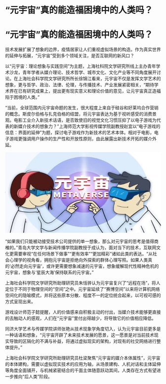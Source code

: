 # “元宇宙”真的能造福困境中的人类吗？


# “元宇宙”真的能造福困境中的人类吗？

技术发展扩展了想象的边界，疫情居家让人们重视虚拟场景的构造。作为真实世界的延伸与拓展，“元宇宙”受到多个领域关注，是否互联网的新风口？

以“元宇宙：理论想象与实践空间”为主题，上海社科院文学研究所线上主办青年学术沙龙，青年学者从媒介理论、技术哲学、城市文化、文化产业等不同角度展开讨论。在上海社会科学院文学研究所所长徐锦江看来，元宇宙不仅是发挥文学艺术的想象，更与哲学、政治、法律、伦理，与传播技术、产业发展紧密相关，“期待学术界在已有研究成果上，提出更有现实意义和理论价值的意见，让元宇宙真正造福陷于困境的人类。”

“当前，全球范围内元宇宙命题的发生，很大程度上来自于硅谷和好莱坞合作营销的概念。斯皮尔伯格与扎克伯格的结盟，将元宇宙表达为基于视听感受的消费景观。电影工业介入新技术话语，是否致使旧的视觉文化习惯压抑了以电子游戏为代表的新媒介技术的想象力？”上海师范大学影视传媒学院副教授赵宜以“电子游戏的信息：界面的延伸”为题，探讨电子游戏作为新技术的艺术本体。相对于电影，电子游戏更强调用户操作的生产性和开放性原则，由此展露出新技术开拓的媒介外延。



![](148366a03abe5e6238c19d36e176c53.jpg)

“如果我们只能被动接受技术公司提供的单一想象，那么对元宇宙的思考是值得商榷的。”青岛大学文学与新闻传播学院副教授于成认为，面对当下的技术，互联网文化更需要审视“在任何场景下做事”“更有效率”“更加精彩”诸如此类的表达。“从社会心理学的视角看，拥抱元宇宙是拒绝向外探索的群体心理写照。如果人类真的‘必然走向元宇宙’，或许更需要想象减速的元宇宙，想象缓解现代性精神危机的元宇宙，想象与‘星辰大海’保持联系的元宇宙。”

上海社会科学院文学研究所助理研究员朱恬骅认为元宇宙复兴了“远程在场”，将人定位于不同于物理空间的“空间”之中。元宇宙延续了“赛博空间”以来将计算机网络空间化的隐喻模式，并将这些原本分散、程度不一的定位统合起来，以可视可感的方式呈现出来。

游戏设计师范子懿提醒，人的价值感来自积极主动的付出，当媒介技术能够更直接的去触动人的感观，人们在“元宇宙”里付出得越少，将导致它的价值相应降低。

同济大学艺术与传媒学院讲师张艳从技术现象学角度切入，认为元宇宙目前更多是一种话语和想象，“元宇宙开辟了未来技术发展的愿景，这一愿景是对当前技术现实导致的区隔化的不满与补益，将通过虚拟现实的架构，对现有的社交网络进行整体提升。”

上海社会科学院文学研究所助理研究员杜梁聚焦“元宇宙的媒介本体属性”，元宇宙的本体建构，需要以虚拟现实技术的应用为轴，从场景建构、人机对话和主体延伸等角度全面铺开，与机械紧密结合的千面主体随意跃动其间，人类存在方式有望进一步推向“后人类”阶段。
